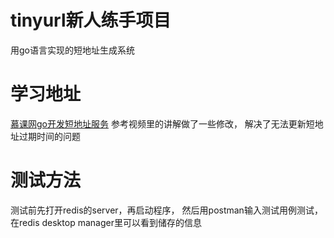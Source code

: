 # tinyurl新人练手项目
用go语言实现的短地址生成系统
# 学习地址
[慕课网go开发短地址服务](https://www.imooc.com/learn/1150)
参考视频里的讲解做了一些修改，
解决了无法更新短地址过期时间的问题

# 测试方法
测试前先打开redis的server，再启动程序，
然后用postman输入测试用例测试，在redis desktop manager里可以看到储存的信息
